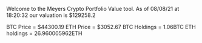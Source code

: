 Welcome to the Meyers Crypto Portfolio Value tool. 
As of 08/08/21 at 18:20:32 our valuation is $129258.2 

BTC Price = $44300.19
 ETH Price = $3052.67
BTC Holdings = 1.06BTC
 ETH holdings = 26.960005962ETH 
